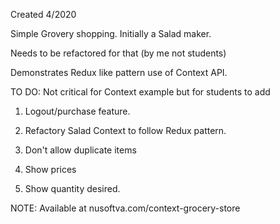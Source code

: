 Created 4/2020

Simple Grovery shopping. Initially a Salad maker.

Needs to be refactored for that (by me not students)

Demonstrates Redux like pattern use of Context API.

TO DO: Not critical for Context example but for students to add

1. Logout/purchase feature.

2. Refactory Salad Context to follow Redux pattern.

3. Don't allow duplicate items

4. Show prices

5. Show quantity desired.

NOTE: Available at nusoftva.com/context-grocery-store

